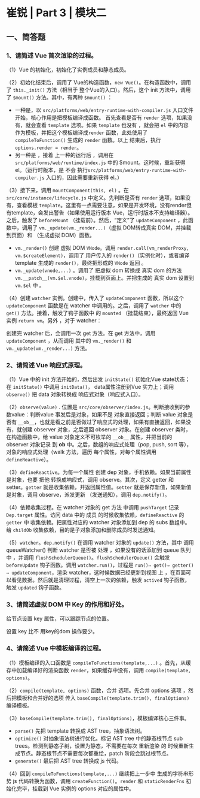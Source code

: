 # 崔锐 | Part 3 | 模块二

## 一、简答题

### 1、请简述 Vue 首次渲染的过程。

（1）Vue 的初始化，初始化了实例成员和静态成员。

（2）初始化结束后，调用了 Vue的构造函数，`new Vue()`。在构造函数中，调用 了 `this._init()` 方法（相当于 整个Vue的入口）。然后，这个 init 方法中，调用了 `$mount()` 方法。其中，有两种 `$mount()` ：

- 一种是，以 `src/platforms/web/entry-runtime-with-compiler.js` 入口文件开始，核心作用是把模板编译成函数。 首先查看是否有 `render` 选项，如果没有，就会查看 `template` 选项。如果 `template` 也没有 ，就会把 `el` 中的内容 作为模板，并把这个模板编译成`render` 函数，此处使用了 `compileToFunction()` 生成的 `render` 函数。以上 结束后，执行  `options.render = render`。
- 另一种是 ，接着 上一种的运行后 ，调用在 `src/platforms/web/runtime/index.js` 中的 $mount。这时候，重新获得 el。（运行时版本，是 不会 执行`src/platforms/web/entry-runtime-with-compiler.js` 入口的，因此需要重新获得 el。）

（3）接下来，调用 `mountComponent(this, el)` 。在 `src/core/instance/lifecycle.js` 中定义。先判断是否有 `render` 选项，如果没有，查看模板 `template`。这里有一点需要注意，如果是开发环境，没有render但有template，会发出警告（如果使用运行版本 Vue，运行时版本不支持编译器）。之后，触发了 `beforeMount` （挂载前）。然后，“定义”了 `updateComponent` ，此函数中，调用了 `vm._update(vm._render...)`（虚拟 DOM转成真实 DOM，并挂载到页面）和  （生成虚拟 DOM）函数。

- `vm._render()` 创建 虚拟 DOM `VNode`。调用  `render.call(vm_renderProxy,  vm.$createElement)`，调用了 用户传入的 `render()`（实例化时），或者编译 template 生成的 `render()`，最终把形成的  `VNode` 返回 。
- `vm._update(vnode,...)` 。调用了 把虚拟 dom 转换成 真实 dom 的方法 `vm.__patch__(vm.$el.vnode)`，挂载到页面上。并把生成的 真实 dom  设置到  `vm.$el`  中 。

（4）创建 `watcher` 实例。创建中，传入了 `updateComponent` 函数，所以这个 `updateComponent` 函数是在 watcher  中调用的。之后，调用了 `watcher`  中的 `get()` 方法。接着，触发了钩子函数中 的  `mounted` （挂载结束），最终返回 Vue 实例 `return vm`。另外 ，对于 watcher：

创建完 watcher 后，会调用一次 get 方法。在 get 方法中，调用 `updateComponent` ，从而调用 其中的  `vm._render()` 和 `vm._update(vm._render...)` 方法。

### 2、请简述 Vue 响应式原理。

（1）Vue 中的 init 方法开始的，然后出发 `initState()` 初始化Vue state状态；在 `initState()` 中调用 `initData()`， data属性注册到Vue 实力上；调用`observe()` 把 data 对象转换成 响应式对象（响应式入口）。

（2）`observe(value)` .  位置是 `src/core/observer/index.js`。判断接收到的参数value：判断value 事发后是对象，如果不是 对象直接返回；判断 value 对象是否有 `__ob__`，也就是看之前是否做过了响应式的处理，如果有直接返回，如果没有，就创建 observer 对象，之后返回  observer 对象。在创建 observer 类时，在构造函数中，给 value 对象定义不可枚举的  `__ob__` 属性，并把当前的 observer 对象记录 到 __ob__  中。之后，数组的响应式处理（pop, push, sort 等），对象的响应式处理（walk 方法，遍历 每个属性，对每个属性调用 `defineReactive`）。

（3）`defineReactive`。为每一个属性 创建 dep 对象，手机依赖。如果当前属性是对象，也要 把他 转换成响应式，调用 observe。其次，定义 getter 和 setter。`getter` 就是收集依赖，并返回属性值。`setter` 就是保存新值，如果新值是对象，调用 observe，派发更新 （发送通知），调用 `dep.notify()`。

（4）依赖收集过程。在 watcher 对象的 get 方法 中调用 `pushTarget` 记录 `Dep.target` 属性。访问 data 中的 成员 的时候收集依赖，`defineReactive` 的 `getter`  中 收集依赖。把属性对应的 watcher 对象添加到 dep 的 subs 数组中。给 `childOb` 收集依赖，目的是子对象添加和删除成员时发送通知。

（5）`watcher`。`dep.notify()`  在调用  watcher 对象的 `update()` 方法，其中 调用 queueWatcher() 判断 watcher  是否被 处理 ，如果没有的话添加到 queue  队列中 ，并调用 `flushSchedulerQueue()`。`flushSchedulerQueue()` 会触发 `beforeUpdate` 钩子函数。调用 `watcher.run()`，过程是 `run()⇒ get()⇒ getter() ⇒ updateComponent`，渲染 watcher，这时候数据已经更新到视图 上 ，在页面可以看见数据。然后就是清理过程，清空上一次的依赖，触发 `actived` 钩子函数，触发 `updated` 钩子函数。

### 3、请简述虚拟 DOM 中 Key 的作用和好处。

给节点设置 key 属性，可以跟踪节点的位置。

设置 key 比不 用key的dom 操作要少。

### 4、请简述 Vue 中模板编译的过程。

（1）模板编译的入口函数是 `compileToFunctions(template,...)` 。首先，从缓存中加载编译好的渲染函数 `render`，如果缓存中没有，调用 `compile(template, options)`。

（2）`compile(template, options)` 函数，合并 选项。先合并 options 选项 ，然后把模板和合并好的选项 传入  `baseCompile(template.trim(), finalOptions)` 编译模板。

（3）`baseCompile(template.trim(), finalOptions)`，模板编译核心三件事。

- `parse()` 先把 template 转换成 AST tree，抽象语法树。
- `optimize()` 对抽象语法树进行优化。标记 AST tree 中的静态根节点 sub trees。检测到静态子树，设置为静态，不需要在每次 重新渲染 的 时候重新生成节点。静态根节点不需要每次都重绘，patch 阶段会跳过根节点。
- `generate()`   最后把 AST tree 转换成 js 代码。

（4）回到 `compileToFunctions(template,...)` 继续把上一步中 生成的字符串形势 js 代码转换为函数，调用 `createFunction()`。`render` 和 `staticRenderFns` 初始化完毕，挂载到 Vue 实例的 options 对应的属性中。